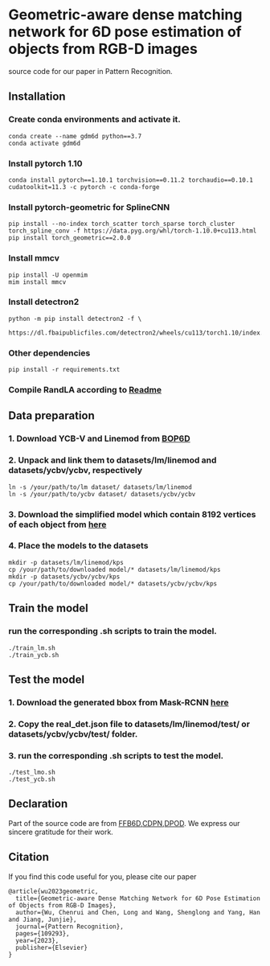 # Geometric-aware dense matching network for 6D pose estimation of objects from RGB-D images

source code for our paper in Pattern Recognition.

## Installation

### Create conda environments and activate it.

```
conda create --name gdm6d python==3.7
conda activate gdm6d
```

### Install pytorch 1.10

```
conda install pytorch==1.10.1 torchvision==0.11.2 torchaudio==0.10.1 cudatoolkit=11.3 -c pytorch -c conda-forge
```

### Install pytorch-geometric for SplineCNN

```
pip install --no-index torch_scatter torch_sparse torch_cluster torch_spline_conv -f https://data.pyg.org/whl/torch-1.10.0+cu113.html
pip install torch_geometric==2.0.0
```

### Install mmcv

```
pip install -U openmim
mim install mmcv
```

### Install detectron2

```
python -m pip install detectron2 -f \
  https://dl.fbaipublicfiles.com/detectron2/wheels/cu113/torch1.10/index.html
```
### Other dependencies

```
pip install -r requirements.txt
```

### Compile RandLA according to [Readme](/models/RandLA/README.md)

## Data preparation

### 1. Download YCB-V and Linemod from [BOP6D](https://bop.felk.cvut.cz/datasets/)
### 2. Unpack and link them to datasets/lm/linemod and datasets/ycbv/ycbv, respectively
```
ln -s /your/path/to/lm dataset/ datasets/lm/linemod
ln -s /your/path/to/ycbv dataset/ datasets/ycbv/ycbv
```
### 3. Download the simplified model which contain 8192 vertices of each object from [here](https://pan.baidu.com/s/1fXdX-V3Vl82qKLz_fn-wag?pwd=nmh0)

### 4. Place the models to the datasets
``` 
mkdir -p datasets/lm/linemod/kps
cp /your/path/to/downloaded model/* datasets/lm/linemod/kps
mkdir -p datasets/ycbv/ycbv/kps
cp /your/path/to/downloaded model/* datasets/ycbv/ycbv/kps
```

## Train the model 

### run the corresponding .sh scripts to train the model. 
```
./train_lm.sh
./train_ycb.sh
```
## Test the model

### 1. Download the generated bbox from Mask-RCNN [here](https://pan.baidu.com/s/1fXdX-V3Vl82qKLz_fn-wag?pwd=nmh0)

### 2. Copy the real_det.json file to datasets/lm/linemod/test/ or datasets/ycbv/ycbv/test/ folder.
### 3. run the corresponding .sh scripts to test the model. 
```
./test_lmo.sh
./test_ycb.sh
```

## Declaration

Part of the source code are from [FFB6D](https://github.com/ethnhe/FFB6D),[CDPN](https://github.com/LZGMatrix/CDPN_ICCV2019_ZhigangLi),[DPOD](https://github.com/yashs97/DPOD). We express our sincere gratitude for their work.

## Citation

If you find this code useful for you, please cite our paper
```
@article{wu2023geometric,
  title={Geometric-aware Dense Matching Network for 6D Pose Estimation of Objects from RGB-D Images},
  author={Wu, Chenrui and Chen, Long and Wang, Shenglong and Yang, Han and Jiang, Junjie},
  journal={Pattern Recognition},
  pages={109293},
  year={2023},
  publisher={Elsevier}
}
```
